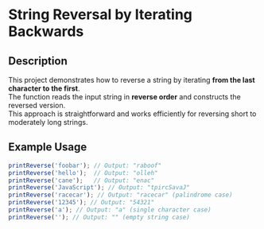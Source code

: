 # String Reversal by Iterating Backwards

## Description

This project demonstrates how to reverse a string by iterating **from the last character to the first**.  
The function reads the input string in **reverse order** and constructs the reversed version.  
This approach is straightforward and works efficiently for reversing short to moderately long strings.

## Example Usage

```javascript
printReverse('foobar'); // Output: "raboof"
printReverse('hello');  // Output: "olleh"
printReverse('cane');   // Output: "enac"
printReverse('JavaScript'); // Output: "tpircSavaJ"
printReverse('racecar'); // Output: "racecar" (palindrome case)
printReverse('12345'); // Output: "54321"
printReverse('a'); // Output: "a" (single character case)
printReverse(''); // Output: "" (empty string case)
